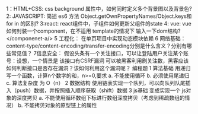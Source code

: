 1：HTML+CSS:
css background 属性中，如何同时定义多个背景图以及背景色?
2: JAVASCRIPT:
简述 es6 方法 Object.getOwnPropertyNames/Object.keys和for in 的区别?
3:react:
react组件中，子组件如何更新父组件的state
4: vue:
vue  如何封装一个component，在不适用 template的情况下 输入一下dom结构?
<componenent-a><componenet-b foo="bar"/></componenet-a/>
5 工程化：
     在单页项目中实现动态模块依赖
6 网络基础：
     content-type/content-encoding/transfer-encoding分别是什么含义？分别有哪些常见值？
7信息安全：
     假设头条有一个关注接口，可以让登陆用户关注某个账号：设想，一个情景是 该接口有CSRF漏洞 可以被黑客利用刷关注数，黑客应该如何判断接口是否存在漏洞？该如何利用这个漏洞呢？
编程题
1 算法基础
  用递归写一个函数，计算n个数字的和，n>=0,要求
    a. 不能使用循环
    b. 必须使用尾递归
    c. 算法复杂度 为 O（n）
2 数据结构
   使用链表实现一个队列，可以向队列队尾插入（push）数据，并按照插入顺序获取（shift）数据
3 js基础
   变成实现一个 js对象的深度拷贝
   a. 不能使用循环数组下标进行数组深度拷贝（考虑到稀疏数组的情况）
   b. 不能拷贝对象的原型链上的属性
